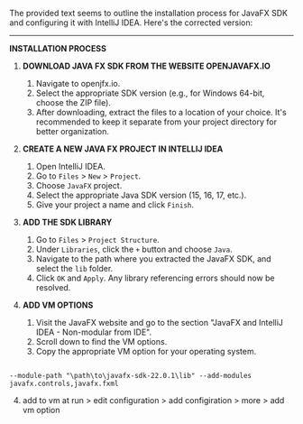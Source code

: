 The provided text seems to outline the installation process for JavaFX SDK and configuring it with IntelliJ IDEA. Here's the corrected version:

---

**INSTALLATION PROCESS**

1. **DOWNLOAD JAVA FX SDK FROM THE WEBSITE OPENJAVAFX.IO**
    1. Navigate to openjfx.io.
    2. Select the appropriate SDK version (e.g., for Windows 64-bit, choose the ZIP file).
    3. After downloading, extract the files to a location of your choice. It's recommended to keep it separate from your project directory for better organization.

2. **CREATE A NEW JAVA FX PROJECT IN INTELLIJ IDEA**
    1. Open IntelliJ IDEA.
    2. Go to `Files` > `New` > `Project`.
    3. Choose `JavaFX` project.
    4. Select the appropriate Java SDK version (15, 16, 17, etc.).
    5. Give your project a name and click `Finish`.

3. **ADD THE SDK LIBRARY**
    1. Go to `Files` > `Project Structure`.
    2. Under `Libraries`, click the `+` button and choose `Java`.
    3. Navigate to the path where you extracted the JavaFX SDK, and select the `lib` folder.
    4. Click `OK` and `Apply`. Any library referencing errors should now be resolved.

4. **ADD VM OPTIONS**
    1. Visit the JavaFX website and go to the section "JavaFX and IntelliJ IDEA - Non-modular from IDE".
    2. Scroll down to find the VM options.
    3. Copy the appropriate VM option for your operating system.


```shell

--module-path "\path\to\javafx-sdk-22.0.1\lib" --add-modules javafx.controls,javafx.fxml

```

	
4. add to vm at run > edit configuration > add configiration > more > add vm option 
